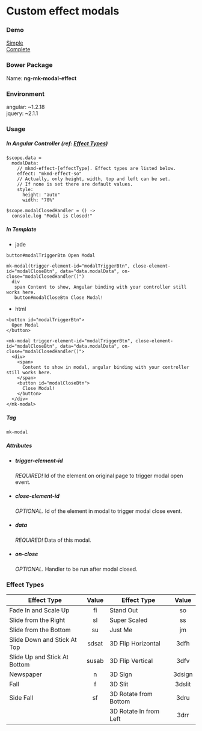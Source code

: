 # Custom effect modals

### Demo

[Simple](http://malikid.github.io/ng-mk-modal-effect/example/simpleExample.html)  
[Complete](http://malikid.github.io/ng-mk-modal-effect/example/)  



### Bower Package

Name: **ng-mk-modal-effect**  



### Environment

angular: ~1.2.18  
jquery: ~2.1.1



### Usage

##### In Angular Controller (ref: [Effect Types](https://github.com/malikid/ng-mk-modal-effect/blob/gh-pages/README.md#effect-types))
```
$scope.data =
  modalData:
    // mkmd-effect-[effectType]. Effect types are listed below.
    effect: "mkmd-effect-so"
    // Actually, only height, width, top and left can be set.
    // If none is set there are default values.
    style:
      height: "auto"
      width: "70%"

$scope.modalClosedHandler = () ->
  console.log "Modal is Closed!"
```


##### In Template

- jade
```
button#modalTriggerBtn Open Modal

mk-modal(trigger-element-id="modalTriggerBtn", close-element-id="modalCloseBtn", data="data.modalData", on-close="modalClosedHandler()")
  div
   span Content to show, Angular binding with your controller still works here.
   button#modalCloseBtn Close Modal!
```
  

- html
```
<button id="modalTriggerBtn">
  Open Modal
</button>

<mk-modal trigger-element-id="modalTriggerBtn", close-element-id="modalCloseBtn", data="data.modalData", on-close="modalClosedHandler()">
  <div>
    <span>
      Content to show in modal, angular binding with your controller still works here.
    </span>
    <button id="modalCloseBtn">
      Close Modal!
    </button>
  </div>
</mk-modal>
```

##### Tag

    mk-modal

##### Attributes

- ##### trigger-element-id

    *REQUIRED!* Id of the element on original page to trigger modal open event.

- ##### close-element-id

    *OPTIONAL.* Id of the element in modal to trigger modal close event.

- ##### data

    *REQUIRED!* Data of this modal.

- ##### on-close

    *OPTIONAL.* Handler to be run after modal closed.



### Effect Types

| Effect Type                  | Value | Effect Type            |  Value |
|------------------------------|:-----:|------------------------|:------:|
| Fade In and Scale Up         |   fi  | Stand Out              |   so   |
| Slide from the Right         |   sl  | Super Scaled           |   ss   |
| Slide from the Bottom        |   su  | Just Me                |   jm   |
| Slide Down and Stick At Top  | sdsat | 3D Flip Horizontal     |  3dfh  |
| Slide Up and Stick At Bottom | susab | 3D Flip Vertical       |  3dfv  |
| Newspaper                    |   n   | 3D Sign                | 3dsign |
| Fall                         |   f   | 3D Slit                | 3dslit |
| Side Fall                    |   sf  | 3D Rotate from Bottom  |  3dru  |
|                              |       | 3D Rotate In from Left |  3drr  |
